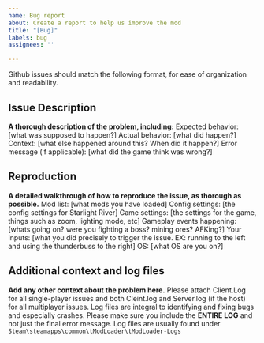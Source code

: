 ```yaml
---
name: Bug report
about: Create a report to help us improve the mod
title: "[Bug]"
labels: bug
assignees: ''

---
```


Github issues should match the following format, for ease of organization and readability.

## Issue Description
**A thorough description of the problem, including:**
	Expected behavior: [what was supposed to happen?]
	Actual behavior: [what did happen?]
	Context: [what else happened around this? When did it happen?]
	Error message (if applicable): [what did the game think was wrong?]

## Reproduction
**A detailed walkthrough of how to reproduce the issue, as thorough as possible.**
		Mod list: [what mods you have loaded]
		Config settings: [the config settings for Starlight River]
		Game settings: [the settings for the game, things such as zoom, lighting mode, etc]
		Gameplay events happening: [whats going on? were you fighting a boss? mining ores? AFKing?]
		Your inputs: [what you did precisely to trigger the issue. EX: running to the left and using the thunderbuss to the right]
		OS: [what OS are you on?]

## Additional context and log files
**Add any other context about the problem here.** 
Please attach Client.Log for all single-player issues and both Cleint.log and Server.log (if the host) for all multiplayer issues.
Log files are integral to identifying and fixing bugs and especially crashes. Please make sure you include the **ENTIRE LOG** and not just the final error message. Log files are usually found under `Steam\steamapps\common\tModLoader\tModLoader-Logs`
